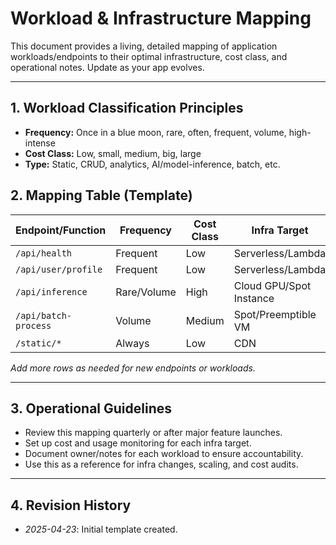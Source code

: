 # Workload & Infrastructure Mapping

This document provides a living, detailed mapping of application workloads/endpoints to their optimal infrastructure, cost class, and operational notes. Update as your app evolves.

---

## 1. Workload Classification Principles
- **Frequency:** Once in a blue moon, rare, often, frequent, volume, high-intense
- **Cost Class:** Low, small, medium, big, large
- **Type:** Static, CRUD, analytics, AI/model-inference, batch, etc.

## 2. Mapping Table (Template)

| Endpoint/Function     | Frequency      | Cost Class | Infra Target                | Scaling/Monitoring Notes           | Owner/Notes                |
|-----------------------|---------------|------------|-----------------------------|------------------------------------|----------------------------|
| `/api/health`         | Frequent      | Low        | Serverless/Lambda           | Always-on, cheap                   |                            |
| `/api/user/profile`   | Frequent      | Low        | Serverless/Lambda           | CRUD, cacheable                    |                            |
| `/api/inference`      | Rare/Volume   | High       | Cloud GPU/Spot Instance     | Spin up as needed, monitor cost    |                            |
| `/api/batch-process`  | Volume        | Medium     | Spot/Preemptible VM         | Schedule for off-peak              |                            |
| `/static/*`           | Always        | Low        | CDN                         | Cache aggressively                 |                            |

*Add more rows as needed for new endpoints or workloads.*

---

## 3. Operational Guidelines
- Review this mapping quarterly or after major feature launches.
- Set up cost and usage monitoring for each infra target.
- Document owner/notes for each workload to ensure accountability.
- Use this as a reference for infra changes, scaling, and cost audits.

---

## 4. Revision History
- *2025-04-23*: Initial template created.
